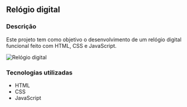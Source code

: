 ## Relógio digital 

### Descrição

Este projeto tem como objetivo o desenvolvimento de um relógio digital funcional feito com HTML, CSS e JavaScript.

![Relógio digital](https://github.com/user-attachments/assets/e32525e6-b9fe-4ed7-9f2c-1af5f0459ac8)

### Tecnologias utilizadas

* HTML
* CSS
* JavaScript
